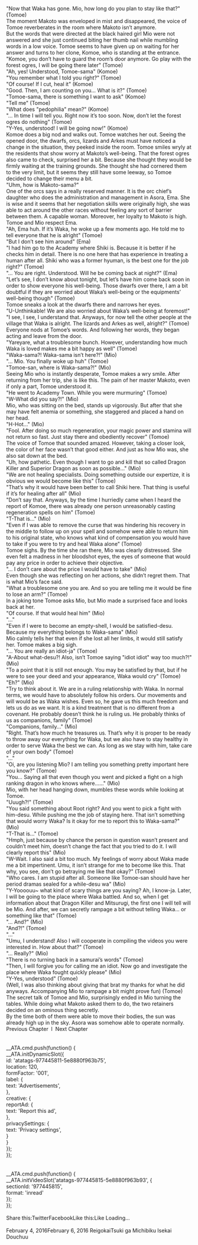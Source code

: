<br/>
"Now that Waka has gone. Mio, how long do you plan to stay like that?" (Tomoe)<br/>
The moment Makoto was enveloped in mist and disappeared, the voice of Tomoe reverberates in the room where Makoto isn’t anymore.<br/>
But the words that were directed at the black haired girl Mio were not answered and she just continued biting her thumb nail while mumbling words in a low voice. Tomoe seems to have given up on waiting for her answer and turns to her clone, Komoe, who is standing at the entrance.<br/>
"Komoe, you don’t have to guard the room’s door anymore. Go play with the forest ogres, I will be going there later" (Tomoe)<br/>
"Ah, yes! Understood, Tomoe-sama" (Komoe)<br/>
"You remember what I told you right?" (Tomoe)<br/>
"Of course! If I cut, heal it" (Komoe)<br/>
"Good. Then, I am counting on you… What is it?" (Tomoe)<br/>
"Tomoe-sama, there is something I want to ask" (Komoe)<br/>
"Tell me" (Tomoe)<br/>
"What does "pedophilia" mean?" (Komoe)<br/>
"… In time I will tell you. Right now it’s too soon. Now, don’t let the forest ogres do nothing" (Tomoe)<br/>
"Y-Yes, understood! I will be going now!" (Komoe)<br/>
Komoe does a big nod and walks out. Tomoe watches her out. Seeing the opened door, the dwarfs, orcs, lizards and Arkes must have noticed a change in the situation, they peeked inside the room. Tomoe smiles wryly at the residents that show worry at Makoto’s well-being. That the forest ogres also came to check, surprised her a bit. Because she thought they would be firmly waiting at the training grounds. She thought she had cornered them to the very limit, but it seems they still have some leeway, so Tomoe decided to change their menu a bit.<br/>
"Uhm, how is Makoto-sama?"<br/>
One of the orcs says in a really reserved manner. It is the orc chief’s daughter who does the administration and management in Asora, Ema. She is wise and it seems that her negotiation skills were originally high, she was able to act around the other races without feeling any sort of barrier between them. A capable woman. Moreover, her loyalty to Makoto is high. Tomoe and Mio respect Ema.<br/>
"Ah, Ema huh. If it’s Waka, he woke up a few moments ago. He told me to tell everyone that he is alright" (Tomoe)<br/>
"But I don’t see him around" (Ema)<br/>
"I had him go to the Academy where Shiki is. Because it is better if he checks him in detail. There is no one here that has experience in treating a human after all. Shiki who was a former hyuman, is the best one for the job right?" (Tomoe)<br/>
"… You are right. Understood. Will he be coming back at night?" (Ema)<br/>
"Let’s see, I don’t know about tonight, but let’s have him come back soon in order to show everyone his well-being. Those dwarfs over there, I am a bit doubtful if they are worried about Waka’s well-being or the equipments’ well-being though" (Tomoe)<br/>
Tomoe sneaks a look at the dwarfs there and narrows her eyes.<br/>
"U-Unthinkable! We are also worried about Waka’s well-being at foremost!"<br/>
"I see, I see, I understand that. Anyways, for now tell the other people at the village that Waka is alright. The lizards and Arkes as well, alright?" (Tomoe)<br/>
Everyone nods at Tomoe’s words. And following her words, they began acting and leave from the door.<br/>
"Yareyare, what a troublesome bunch. However, understanding how much Waka is loved makes me a bit happy as well" (Tomoe)<br/>
"Waka-sama?! Waka-sama isn’t here?!" (Mio)<br/>
"… Mio. You finally woke up huh" (Tomoe)<br/>
"Tomoe-san, where is Waka-sama?!" (Mio)<br/>
Seeing Mio who is instantly desperate, Tomoe makes a wry smile. After returning from her trip, she is like this. The pain of her master Makoto, even if only a part, Tomoe understood it.<br/>
"He went to Academy Town. While you were murmuring" (Tomoe)<br/>
"W-What did you say?!" (Mio)<br/>
Mio, who was sitting on the bed, stands up vigorously. But after that she may have felt anemia or something, she staggered and placed a hand on her head.<br/>
"H-Hot…" (Mio)<br/>
"Fool. After doing so much regeneration, your magic power and stamina will not return so fast. Just stay there and obediently recover" (Tomoe)<br/>
The voice of Tomoe that sounded amazed. However, taking a closer look, the color of her face wasn’t that good either. And just as how Mio was, she also sat down at the bed.<br/>
"Uh, how pathetic. Even though I want to go and kill that so called Dragon Killer and Superior Dragon as soon as possible…" (Mio)<br/>
"We are not healing specialists. Doing something outside our expertize, it is obvious we would become like this" (Tomoe)<br/>
"That’s why it would have been better to call Shiki here. That thing is useful if it’s for healing after all" (Mio)<br/>
"Don’t say that. Anyways, by the time I hurriedly came when I heard the report of Komoe, there was already one person unreasonably casting regeneration spells on him" (Tomoe)<br/>
"T-That is…" (Mio)<br/>
"Even if I was able to remove the curse that was hindering his recovery in the middle to follow up on your spell and somehow were able to return him to his original state, who knows what kind of compensation you would have to take if you were to try and heal Waka alone" (Tomoe)<br/>
Tomoe sighs. By the time she ran there, Mio was clearly distressed. She even felt a madness in her bloodshot eyes, the eyes of someone that would pay any price in order to achieve their objective.<br/>
"… I don’t care about the price I would have to take" (Mio)<br/>
Even though she was reflecting on her actions, she didn’t regret them. That is what Mio’s face said.<br/>
"What a troublesome one you are. And so you are telling me it would be fine to lose an arm?" (Tomoe)<br/>
In a joking tone Tomoe asks Mio, but Mio made a surprised face and looks back at her.<br/>
"Of course. If that would heal him" (Mio)<br/>
"…"<br/>
"Even if I were to become an empty-shell, I would be satisfied-desu. Because my everything belongs to Waka-sama" (Mio)<br/>
Mio calmly tells her that even if she lost all her limbs, it would still satisfy her. Tomoe makes a big sigh.<br/>
"… You are really an idiot-ja" (Tomoe)<br/>
"A-About what-desu?! Also, isn’t Tomoe saying "idiot idiot" way too much?!" (Mio)<br/>
"To a point that it is still not enough. You may be satisfied by that, but if he were to see your deed and your appearance, Waka would cry" (Tomoe)<br/>
"Eh?" (Mio)<br/>
"Try to think about it. We are in a ruling relationship with Waka. In normal terms, we would have to absolutely follow his orders. Our movements and will would be as Waka wishes. Even so, he gave us this much freedom and lets us do as we want. It is a kind treatment that is no different from a covenant. He probably doesn’t think he is ruling us. He probably thinks of us as companions, family" (Tomoe)<br/>
"Companions, family…" (Mio)<br/>
"Right. That’s how much he treasures us. That’s why it is proper to be ready to throw away our everything for Waka, but we also have to stay healthy in order to serve Waka the best we can. As long as we stay with him, take care of your own body" (Tomoe)<br/>
"…"<br/>
"Oi, are you listening Mio? I am telling you something pretty important here you know?" (Tomoe)<br/>
"You… Saying all that even though you went and picked a fight on a high ranking dragon in who knows where……" (Mio)<br/>
Mio, with her head hanging down, mumbles these words while looking at Tomoe.<br/>
"Uuugh?!" (Tomoe)<br/>
"You said something about Root right? And you went to pick a fight with him-desu. While pushing me the job of staying here. That isn’t something that would worry Waka? Is it okay for me to report this to Waka-sama?" (Mio)<br/>
"T-That is…" (Tomoe)<br/>
"Hmph, just because by chance the person in question wasn’t present and couldn’t meet him, doesn’t change the fact that you tried to do it. I will clearly report this" (Mio)<br/>
"W-Wait. I also said a bit too much. My feelings of worry about Waka made me a bit impertinent. Umu, it isn’t strange for me to become like this. That why, you see, don’t go betraying me like that okay?" (Tomoe)<br/>
"Who cares. I am stupid after all. Someone like Tomoe-san should have her period dramas sealed for a while-desu wa" (Mio)<br/>
"Y-Yoooouu~ what kind of scary things are you saying? Ah, I know-ja. Later, I will be going to the place where Waka battled. And so, when I get information about that Dragon Killer and Mitsurugi, the first one I will tell will be Mio. And after, we can secretly rampage a bit without telling Waka… or something like that" (Tomoe)<br/>
"… And?" (Mio)<br/>
"And?!" (Tomoe)<br/>
"…"<br/>
"Umu, I understand! Also I will cooperate in compiling the videos you were interested in. How about that?" (Tomoe)<br/>
"… Really?" (Mio)<br/>
"There is no turning back in a samurai’s words" (Tomoe)<br/>
"Then, I will forgive you for calling me an idiot. Now go and investigate the place where Waka fought quickly please" (Mio)<br/>
"Y-Yes, understood" (Tomoe)<br/>
(Well, I was also thinking about giving that brat my thanks for what he did anyways. Accompanying Mio to rampage a bit might prove fun) (Tomoe)<br/>
The secret talk of Tomoe and Mio, surprisingly ended in Mio turning the tables. While doing what Makoto asked them to do, the two retainers decided on an ominous thing secretly.<br/>
By the time both of them were able to move their bodies, the sun was already high up in the sky. Asora was somehow able to operate normally.<br/>
Previous Chapter  l  Next Chapter<br/>
<br/>
<br/>
				__ATA.cmd.push(function() {<br/>
					__ATA.initDynamicSlot({<br/>
						id: 'atatags-977445811-5e8880f963b75',<br/>
						location: 120,<br/>
						formFactor: '001',<br/>
						label: {<br/>
							text: 'Advertisements',<br/>
						},<br/>
						creative: {<br/>
							reportAd: {<br/>
								text: 'Report this ad',<br/>
							},<br/>
							privacySettings: {<br/>
								text: 'Privacy settings',<br/>
							}<br/>
						}<br/>
					});<br/>
				});<br/>
			<br/>
<br/>
            __ATA.cmd.push(function() {<br/>
                __ATA.initVideoSlot('atatags-977445815-5e8880f963b93', {<br/>
                    sectionId: '977445815',<br/>
                    format: 'inread'<br/>
                });<br/>
            });<br/>
        <br/>
Share this:TwitterFacebookLike this:Like Loading... <br/>
<br/>
February 4, 2016February 6, 2016 ReigokaiTsuki ga Michibiku Isekai Douchuu <br/>
<br/>
<br/>
